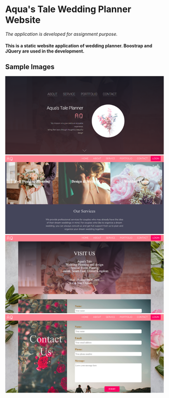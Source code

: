 # Aqua's Tale Wedding Planner Website
*The application is developed for assignment purpose.*

#### This is a static website application of wedding planner. Boostrap and JQuery are used in the development. ####

## Sample Images ##
![Sample-app-image](https://github.com/lx-see/aquastale-wedding-planner/blob/main/img/01.png)
![Sample-app-image](https://github.com/lx-see/aquastale-wedding-planner/blob/main/img/02.png)
![Sample-app-image](https://github.com/lx-see/aquastale-wedding-planner/blob/main/img/03.png)
![Sample-app-image](https://github.com/lx-see/aquastale-wedding-planner/blob/main/img/04.png)
